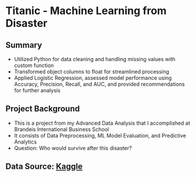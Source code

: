 # Titanic - Machine Learning from Disaster

## Summary
+ Utilized Python for data cleaning and handling missing values with custom function
+ Transformed object columns to float for streamlined processing
+ Applied Logistic Regression, assessed model performance using Accuracy, Precision, Recall, and AUC, and provided
recommendations for further analysis

## Project Background
+ This is a project from my Advanced Data Analysis that I accomplished at Brandeis International Business School
+ It consists of Data Preprocessing, ML Model Evaluation, and Predictive Analytics
+ Question: Who would survive after this disaster?

## Data Source: [Kaggle](https://www.kaggle.com/competitions/titanic/data)
